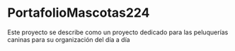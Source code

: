 # PortafolioMascotas224
Este proyecto se describe como un proyecto dedicado para las peluquerías caninas para su organización del día a día
